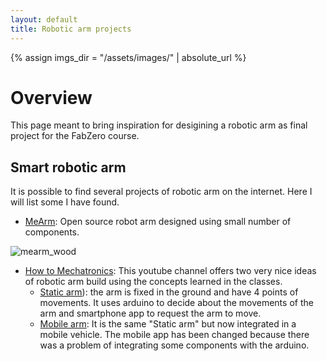 ```yaml
---
layout: default
title: Robotic arm projects
---
```


{% assign imgs_dir = "/assets/images/" | absolute_url %}

# Overview

This page meant to bring inspiration for desigining a robotic arm as final project for the FabZero course.


## Smart robotic arm

It is possible to find several projects of robotic arm on the internet.
Here I will list some I have found.

* [MeArm](https://mearm.com): Open source robot arm designed using small number of components.

![mearm_wood]({{imgs_dir}}/mearm_wood.png)

* [How to Mechatronics](): This youtube channel offers two very nice ideas of robotic arm build using the concepts learned in the classes.
	* [Static arm](https://www.youtube.com/watch?v=_B3gWd3A_SI&t=316s)): the arm is fixed in the ground and have 4 points of movements. It uses arduino to decide about the movements of the arm and smartphone app to request the arm to move. 
	* [Mobile arm](https://www.youtube.com/watch?v=LBNRGBY5zN8): It is the same "Static arm" but now integrated in a mobile vehicle. The mobile app has been changed because there was a problem of integrating some components with the arduino.

